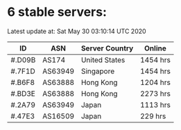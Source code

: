 # 6 stable servers:

Latest update at: Sat May 30 03:10:14 UTC 2020

| ID | ASN | Server Country | Online |
| -- | --- | -------------- | ------ |
| #.D09B | AS174 | United States | 1454 hrs |
| #.7F1D | AS63949 | Singapore | 1454 hrs |
| #.B6F8 | AS63888 | Hong Kong | 1204 hrs |
| #.BD3E | AS63888 | Hong Kong | 2273 hrs |
| #.2A79 | AS63949 | Japan | 1113 hrs |
| #.47E3 | AS16509 | Japan | 229 hrs |


